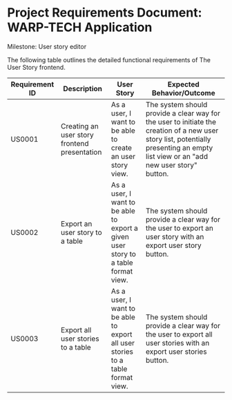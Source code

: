 # **Project Requirements Document: WARP-TECH Application**

Milestone: User story editor

The following table outlines the detailed functional requirements of The User Story frontend.

| Requirement ID | Description | User Story  | Expected Behavior/Outcome                                              |
|-----------------|---------------------------|--------------------------------------------------------------------------------------------------|-----------------------------------------------------------------------------------------------------------------------------|
| US0001          | Creating an user story  frontend presentation   | As a user, I want to be able to create an user story view.              | The system should provide a clear way for the user to initiate the creation of a new user story list, potentially presenting an empty list view or an "add new user story" button.
| US0002          | Export an user story to a table   | As a user, I want to be able to export a given user story to a table format view.              | The system should provide a clear way for the user to export an user story with an export user story button.
| US0003          | Export all user stories to a table   | As a user, I want to be able to export all user stories to a table format view.              | The system should provide a clear way for the user to export all user stories with an export user stories button.